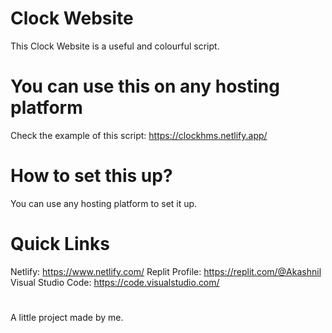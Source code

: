 # Clock Website

This Clock Website is a useful and colourful script.

# You can use this on any hosting platform

Check the example of this script: https://clockhms.netlify.app/

# How to set this up?
You can use any hosting platform to set it up.
# Quick Links
Netlify: https://www.netlify.com/
Replit Profile: https://replit.com/@Akashnil
Visual Studio Code: https://code.visualstudio.com/
# 
A little project made by me.
